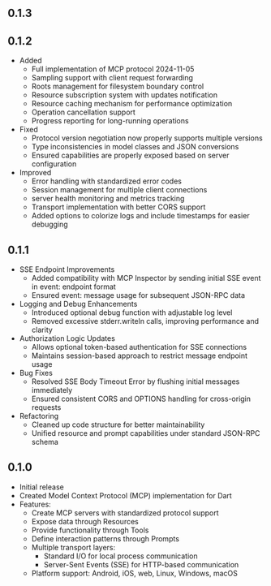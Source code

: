 ## 0.1.3
## 0.1.2

* Added
    * Full implementation of MCP protocol 2024-11-05
    * Sampling support with client request forwarding
    * Roots management for filesystem boundary control
    * Resource subscription system with updates notification
    * Resource caching mechanism for performance optimization
    * Operation cancellation support
    * Progress reporting for long-running operations
* Fixed
    * Protocol version negotiation now properly supports multiple versions
    * Type inconsistencies in model classes and JSON conversions
    * Ensured capabilities are properly exposed based on server configuration
* Improved
    * Error handling with standardized error codes
    * Session management for multiple client connections
    * server health monitoring and metrics tracking
    * Transport implementation with better CORS support
    * Added options to colorize logs and include timestamps for easier debugging

## 0.1.1

* SSE Endpoint Improvements
    * Added compatibility with MCP Inspector by sending initial SSE event in event: endpoint format
    * Ensured event: message usage for subsequent JSON-RPC data
* Logging and Debug Enhancements
    * Introduced optional debug function with adjustable log level
    * Removed excessive stderr.writeln calls, improving performance and clarity
* Authorization Logic Updates
    * Allows optional token-based authentication for SSE connections
    * Maintains session-based approach to restrict message endpoint usage
* Bug Fixes
    * Resolved SSE Body Timeout Error by flushing initial messages immediately
    * Ensured consistent CORS and OPTIONS handling for cross-origin requests
* Refactoring
    * Cleaned up code structure for better maintainability
    * Unified resource and prompt capabilities under standard JSON-RPC schema

## 0.1.0

* Initial release
* Created Model Context Protocol (MCP) implementation for Dart
* Features:
    * Create MCP servers with standardized protocol support
    * Expose data through Resources
    * Provide functionality through Tools
    * Define interaction patterns through Prompts
    * Multiple transport layers:
        * Standard I/O for local process communication
        * Server-Sent Events (SSE) for HTTP-based communication
    * Platform support: Android, iOS, web, Linux, Windows, macOS